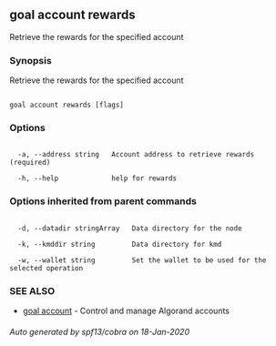 ## goal account rewards



Retrieve the rewards for the specified account



### Synopsis



Retrieve the rewards for the specified account



```

goal account rewards [flags]

```



### Options



```

  -a, --address string   Account address to retrieve rewards (required)

  -h, --help             help for rewards

```



### Options inherited from parent commands



```

  -d, --datadir stringArray   Data directory for the node

  -k, --kmddir string         Data directory for kmd

  -w, --wallet string         Set the wallet to be used for the selected operation

```



### SEE ALSO



* [goal account](../../account/account/)	 - Control and manage Algorand accounts


###### Auto generated by spf13/cobra on 18-Jan-2020

